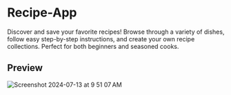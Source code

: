# Recipe-App
Discover and save your favorite recipes! Browse through a variety of dishes, follow easy step-by-step instructions, and create your own recipe collections. Perfect for both beginners and seasoned cooks.

## Preview

![Screenshot 2024-07-13 at 9 51 07 AM](https://github.com/user-attachments/assets/6ef150dc-5704-474b-a299-7ee3e9f44ad4)
